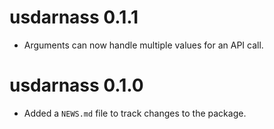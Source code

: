 # usdarnass 0.1.1

- Arguments can now handle multiple values for an API call.

# usdarnass 0.1.0

- Added a `NEWS.md` file to track changes to the package.
